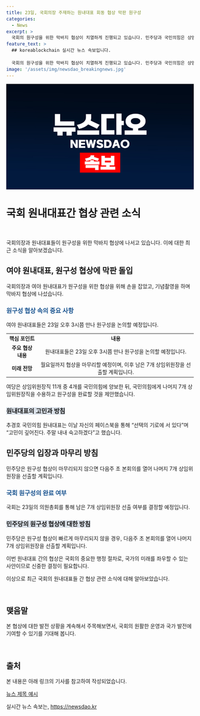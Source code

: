```yaml
---
title: 23일, 국회의장 주재하는 원내대표 회동 협상 막판 원구성
categories:
  - News
excerpt: >
  국회의 원구성을 위한 막바지 협상이 치열하게 진행되고 있습니다. 민주당과 국민의힘은 상임위원장직을 둘러싼 입장차로 협상이 복잡해졌는데, 민주당은 윤석열 대통령의 재의요구권 행사 중단을 조건으로 국민의힘의 제안을 거절했습니다. 이에 국민의힘은 나머지 상임위원장직을 수용하고 원구성을 완료할지 여부는 24일 의원총회에서 결정할 예정입니다. 원내대표들은 선택의 기로에 서 있다며 주말 내내 숙고할 것을 밝혔습니다. 
feature_text: >
  ## koreablockchain 실시간 뉴스 속보입니다.

  국회의 원구성을 위한 막바지 협상이 치열하게 진행되고 있습니다. 민주당과 국민의힘은 상임위원장직을 둘러싼 입장차로 협상이 복잡해졌는데, 민주당은 윤석열 대통령의 재의요구권 행사 중단을 조건으로 국민의힘의 제안을 거절했습니다. 이에 국민의힘은 나머지 상임위원장직을 수용하고 원구성을 완료할지 여부는 24일 의원총회에서 결정할 예정입니다. 원내대표들은 선택의 기로에 서 있다며 주말 내내 숙고할 것을 밝혔습니다. 
image: '/assets/img/newsdao_breakingnews.jpg'
---
```


<p><img src="/assets/img/newsdao_breakingnews.jpg" alt="koreablockchain 속보" /></p>

<h1 data-ke-size="size26">국회 원내대표간 협상 관련 소식</h1>

<p data-ke-size="size16">&nbsp;</p>

<p>국회의장과 원내대표들이 원구성을 위한 막바지 협상에 나서고 있습니다. 이에 대한 최근 소식을 알아보겠습니다.</p>

<h2 data-ke-size="size24">여야 원내대표, 원구성 협상에 막판 돌입</h2>

<p>국회의장과 여야 원내대표가 원구성을 위한 협상을 위해 손을 잡았고, 기념촬영을 하며 막바지 협상에 나섰습니다. </p>

<h3><b><span style="color: #1a5490;">원구성 협상 속의 중요 사항</span></b></h3>

<p>여야 원내대표들은 23일 오후 3시쯤 만나 원구성을 논의할 예정입니다. </p>

<table>
  <tr>
    <td style="text-align: center; height: 17px;"><b>핵심 포인트</b></td>
    <td style="text-align: center; height: 17px;"><b>내용</b></td>
  </tr>
  <tr>
    <td style="text-align: center; height: 17px;"><b>주요 협상 내용</b></td>
    <td style="text-align: center; height: 17px;">원내대표들은 23일 오후 3시쯤 만나 원구성을 논의할 예정입니다.</td>
  </tr>
  <tr>
    <td style="text-align: center; height: 17px;"><b>미래 전망</b></td>
    <td style="text-align: center; height: 17px;">월요일까지 협상을 마무리할 예정이며, 이후 남은 7개 상임위원장을 선출할 계획입니다.</td>
  </tr>
</table>

<p>여당은 상임위원장직 11개 중 4개를 국민의힘에 양보한 뒤, 국민의힘에게 나머지 7개 상임위원장직을 수용하고 원구성을 완료할 것을 제안했습니다.</p>

<h3><b><span style="background-color: #21538527;">원내대표의 고민과 방침</span></b></h3>

<p>추경호 국민의힘 원내대표는 이날 자신의 페이스북을 통해 “선택의 기로에 서 있다”며 “고민이 깊어진다. 주말 내내 숙고하겠다”고 했습니다.</p>

<h2 data-ke-size="size24">민주당의 입장과 마무리 방침</h2>

<p>민주당은 원구성 협상이 마무리되지 않으면 다음주 초 본회의를 열어 나머지 7개 상임위원장을 선출할 계획입니다.</p>

<h3><b><span style="color: #1a5490;">국회 원구성의 완료 여부</span></b></h3>

<p>국회는 23일의 의원총회를 통해 남은 7개 상임위원장 선출 여부를 결정할 예정입니다.</p>

<h3><b><span style="background-color: #21538527;">민주당의 원구성 협상에 대한 방침</span></b></h3>

<p>민주당은 원구성 협상이 빠르게 마무리되지 않을 경우, 다음주 초 본회의를 열어 나머지 7개 상임위원장을 선출할 계획입니다.</p>

<p>이번 원내대표 간의 협상은 국회의 중요한 행정 절차로, 국가의 미래를 좌우할 수 있는 사안이므로 신중한 결정이 필요합니다. </p>

<p>이상으로 최근 국회의 원내대표들 간 협상 관련 소식에 대해 알아보았습니다.</p>

<p data-ke-size="size16">&nbsp;</p>

<h2 data-ke-size="size26">맺음말</h2>

<p>본 협상에 대한 발전 상황을 계속해서 주목해보면서, 국회의 원활한 운영과 국가 발전에 기여할 수 있기를 기대해 봅니다.</p>

<p data-ke-size="size16">&nbsp;</p>

<h2 data-ke-size="size26">출처</h2>

<p data-ke-size="size16">본 내용은 아래 링크의 기사를 참고하여 작성되었습니다.</p>

<p data-ke-size="size16"><a href="https://www.examplelink.com">뉴스 제목 예시</a></p>
실시간 뉴스 속보는, <a href="https://newsdao.kr" rel="dofollow">https://newsdao.kr</a>



